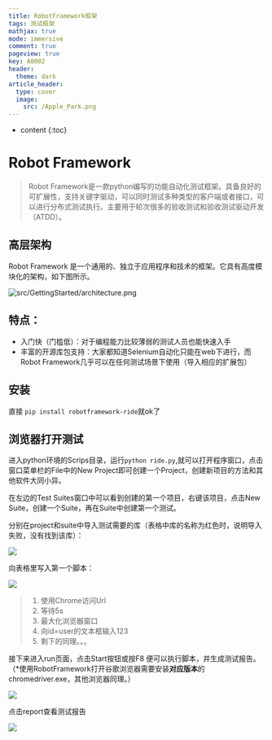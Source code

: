 ```yaml
---
title: RobotFramework框架
tags: 测试框架
mathjax: true
mode: immersive
comment: true
pageview: true
key: A0002
header:
  theme: dark
article_header:
  type: cover
  image:
    src: /Apple_Park.png
---
```


* content
  {:toc}

# Robot Framework

>  Robot Framework是一款python编写的功能自动化测试框架。具备良好的可扩展性，支持关键字驱动，可以同时测试多种类型的客户端或者接口，可以进行分布式测试执行。主要用于轮次很多的验收测试和验收测试驱动开发（ATDD）。

## 高层架构

Robot Framework 是一个通用的、独立于应用程序和技术的框架。它具有高度模块化的架构，如下图所示。

![src/GettingStarted/architecture.png](https://robotframework.org/robotframework/latest/images/architecture.png)

## 特点：

- 入门快（门槛低）：对于编程能力比较薄弱的测试人员也能快速入手
- 丰富的开源库包支持：大家都知道Selenium自动化只能在web下进行，而Robot Framework几乎可以在任何测试场景下使用（导入相应的扩展包）

## 安装

直接 `pip install robotframework-ride`就ok了

## 浏览器打开测试

进入python环境的Scrips目录，运行`python ride.py`,就可以打开程序窗口，点击窗口菜单栏的File中的New Project即可创建一个Project，创建新项目的方法和其他软件大同小异。

在左边的Test Suites窗口中可以看到创建的第一个项目，右键该项目，点击New Suite，创建一个Suite，再在Suite中创建第一个测试。

分别在project和suite中导入测试需要的库（表格中库的名称为红色时，说明导入失败，没有找到该库）：

![](https://github.com/Crpdim/crpdim.github.io/raw/main/screenshots/page1.png)

向表格里写入第一个脚本：

![](https://github.com/Crpdim/crpdim.github.io/raw/main/screenshots/project1.png)

> 1. 使用Chrome访问Url
> 2. 等待5s
> 3. 最大化浏览器窗口
> 4. 向id=user的文本框输入123
> 5. 剩下的同理。。。

接下来进入run页面，点击Start按钮或按F8 便可以执行脚本，并生成测试报告。（*使用RobotFramework打开谷歌浏览器需要安装**对应版本**的chromedriver.exe，其他浏览器同理。）

![](https://github.com/Crpdim/crpdim.github.io/raw/main/screenshots/result.png)

点击report查看测试报告

![](https://github.com/Crpdim/crpdim.github.io/raw/main/screenshots/report.png)
